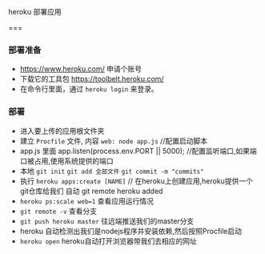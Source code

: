 heroku 部署应用

===

### 部署准备
- https://www.heroku.com/ 申请个账号
- 下载它的工具包 https://toolbelt.heroku.com/ 
- 在命令行里面，通过 `heroku login` 来登录。

### 部署
- 进入要上传的应用根文件夹
- 建立 `Procfile` 文件, 内容 `web: node app.js` //配置启动脚本
- app.js 里面 app.listen(process.env.PORT || 5000); //配置监听端口,如果端口被占用,使用系统提供的端口
- 本地 `git init` `git add 全部文件` `git commit -m "commits"`
- 执行 `heroku apps:create [NAME]` // 在heroku上创建应用,heroku提供一个git仓库给我们 自动 git remote heroku added
- `heroku ps:scale web=1` 查看应用运行情况
- `git remote -v` 查看分支
- `git push heroku master` 往远端推送我们的master分支
- heroku 自动检测出我们是nodejs程序并安装依赖,然后按照Procfile启动
- `heroku open` heroku自动打开浏览器带我们去相应的网址